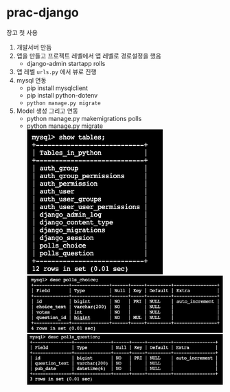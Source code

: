 # prac-django

장고 첫 사용

1. 개발서버 만듬
2. 앱을 만들고 프로젝트 레벨에서 앱 레벨로 경로설정을 했음
   - django-admin startapp rolls
3. 앱 레벨 `urls.py` 에서 뷰로 진행
4. mysql 연동
   - pip install mysqlclient
   - pip install python-dotenv
   - `python manage.py migrate`
5. Model 생성 그리고 연동
   - python manage.py makemigrations polls
   - python manage.py migrate<br>
     ![Alt text](image-1.png)
     ![Alt text](image-2.png)
     ![Alt text](image-3.png)
